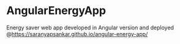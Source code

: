 
# AngularEnergyApp

Energy saver web app developed in Angular version and deployed @https://saranyapsankar.github.io/angular-energy-app/
